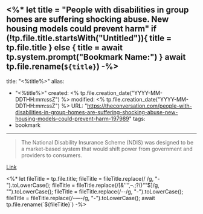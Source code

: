 <%*
let title = "People with disabilities in group homes are suffering shocking abuse. New housing models could prevent harm"
if (!tp.file.title.startsWith("Untitled")){
	title = tp.file.title
} else {
	title = await tp.system.prompt("Bookmark Name:")
}
await tp.file.rename(`${title}`)
-%>
---
title: "<%title%>"
alias:
- "<%title%>"
created: <% tp.file.creation_date("YYYY-MM-DDTHH:mm:ssZ") %>
modified: <% tp.file.creation_date("YYYY-MM-DDTHH:mm:ssZ") %>
URL:  "https://theconversation.com/people-with-disabilities-in-group-homes-are-suffering-shocking-abuse-new-housing-models-could-prevent-harm-197989"
tags:
- bookmark
---

> The National Disability Insurance Scheme (NDIS) was designed to be a market-based system that would shift power from government and providers to consumers.

[Link](https://theconversation.com/people-with-disabilities-in-group-homes-are-suffering-shocking-abuse-new-housing-models-could-prevent-harm-197989)

<%*
let fileTitle = tp.file.title;
fileTitle = fileTitle.replace(/ /g, "-").toLowerCase();
fileTitle = fileTitle.replace(/[&'’‘’,–.;?()“”$]/g, "").toLowerCase();
fileTitle = fileTitle.replace(/--/g, "-").toLowerCase();
fileTitle = fileTitle.replace(/-—-/g, "-").toLowerCase();
await tp.file.rename(`${fileTitle}`)
-%>
